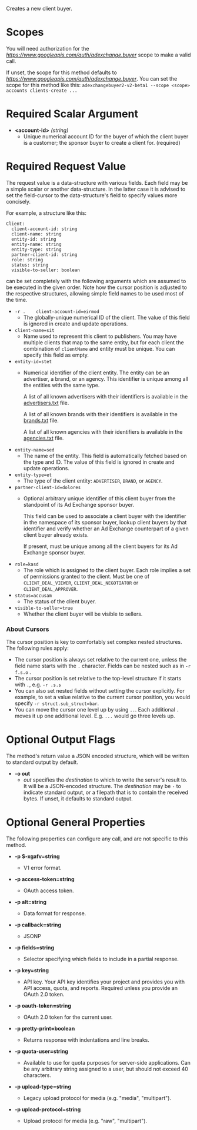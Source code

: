 Creates a new client buyer.
# Scopes

You will need authorization for the *https://www.googleapis.com/auth/adexchange.buyer* scope to make a valid call.

If unset, the scope for this method defaults to *https://www.googleapis.com/auth/adexchange.buyer*.
You can set the scope for this method like this: `adexchangebuyer2-v2-beta1 --scope <scope> accounts clients-create ...`
# Required Scalar Argument
* **&lt;account-id&gt;** *(string)*
    - Unique numerical account ID for the buyer of which the client buyer
        is a customer; the sponsor buyer to create a client for. (required)
# Required Request Value

The request value is a data-structure with various fields. Each field may be a simple scalar or another data-structure.
In the latter case it is advised to set the field-cursor to the data-structure's field to specify values more concisely.

For example, a structure like this:
```
Client:
  client-account-id: string
  client-name: string
  entity-id: string
  entity-name: string
  entity-type: string
  partner-client-id: string
  role: string
  status: string
  visible-to-seller: boolean

```

can be set completely with the following arguments which are assumed to be executed in the given order. Note how the cursor position is adjusted to the respective structures, allowing simple field names to be used most of the time.

* `-r .    client-account-id=eirmod`
    - The globally-unique numerical ID of the client.
        The value of this field is ignored in create and update operations.
* `client-name=sit`
    - Name used to represent this client to publishers.
        You may have multiple clients that map to the same entity,
        but for each client the combination of `clientName` and entity
        must be unique.
        You can specify this field as empty.
* `entity-id=stet`
    - Numerical identifier of the client entity.
        The entity can be an advertiser, a brand, or an agency.
        This identifier is unique among all the entities with the same type.
        
        A list of all known advertisers with their identifiers is available in the
        [advertisers.txt](https://storage.googleapis.com/adx-rtb-dictionaries/advertisers.txt)
        file.
        
        A list of all known brands with their identifiers is available in the
        [brands.txt](https://storage.googleapis.com/adx-rtb-dictionaries/brands.txt)
        file.
        
        A list of all known agencies with their identifiers is available in the
        [agencies.txt](https://storage.googleapis.com/adx-rtb-dictionaries/agencies.txt)
        file.
* `entity-name=sed`
    - The name of the entity. This field is automatically fetched based on
        the type and ID.
        The value of this field is ignored in create and update operations.
* `entity-type=et`
    - The type of the client entity: `ADVERTISER`, `BRAND`, or `AGENCY`.
* `partner-client-id=dolores`
    - Optional arbitrary unique identifier of this client buyer from the
        standpoint of its Ad Exchange sponsor buyer.
        
        This field can be used to associate a client buyer with the identifier
        in the namespace of its sponsor buyer, lookup client buyers by that
        identifier and verify whether an Ad Exchange counterpart of a given client
        buyer already exists.
        
        If present, must be unique among all the client buyers for its
        Ad Exchange sponsor buyer.
* `role=kasd`
    - The role which is assigned to the client buyer. Each role implies a set of
        permissions granted to the client. Must be one of `CLIENT_DEAL_VIEWER`,
        `CLIENT_DEAL_NEGOTIATOR` or `CLIENT_DEAL_APPROVER`.
* `status=accusam`
    - The status of the client buyer.
* `visible-to-seller=true`
    - Whether the client buyer will be visible to sellers.


### About Cursors

The cursor position is key to comfortably set complex nested structures. The following rules apply:

* The cursor position is always set relative to the current one, unless the field name starts with the `.` character. Fields can be nested such as in `-r f.s.o` .
* The cursor position is set relative to the top-level structure if it starts with `.`, e.g. `-r .s.s`
* You can also set nested fields without setting the cursor explicitly. For example, to set a value relative to the current cursor position, you would specify `-r struct.sub_struct=bar`.
* You can move the cursor one level up by using `..`. Each additional `.` moves it up one additional level. E.g. `...` would go three levels up.


# Optional Output Flags

The method's return value a JSON encoded structure, which will be written to standard output by default.

* **-o out**
    - *out* specifies the *destination* to which to write the server's result to.
      It will be a JSON-encoded structure.
      The *destination* may be `-` to indicate standard output, or a filepath that is to contain the received bytes.
      If unset, it defaults to standard output.
# Optional General Properties

The following properties can configure any call, and are not specific to this method.

* **-p $-xgafv=string**
    - V1 error format.

* **-p access-token=string**
    - OAuth access token.

* **-p alt=string**
    - Data format for response.

* **-p callback=string**
    - JSONP

* **-p fields=string**
    - Selector specifying which fields to include in a partial response.

* **-p key=string**
    - API key. Your API key identifies your project and provides you with API access, quota, and reports. Required unless you provide an OAuth 2.0 token.

* **-p oauth-token=string**
    - OAuth 2.0 token for the current user.

* **-p pretty-print=boolean**
    - Returns response with indentations and line breaks.

* **-p quota-user=string**
    - Available to use for quota purposes for server-side applications. Can be any arbitrary string assigned to a user, but should not exceed 40 characters.

* **-p upload-type=string**
    - Legacy upload protocol for media (e.g. &#34;media&#34;, &#34;multipart&#34;).

* **-p upload-protocol=string**
    - Upload protocol for media (e.g. &#34;raw&#34;, &#34;multipart&#34;).
